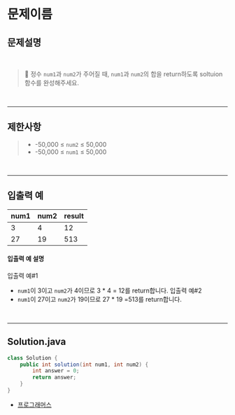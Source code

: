 # 문제이름

## 문제설명

<br>

> 📌 정수 `num1`과 `num2`가 주어질 때, `num1`과 `num2`의 합을 return하도록 soltuion 함수를 완성해주세요.

<br>

---

## 제한사항
> * -50,000 ≤ `num2` ≤ 50,000
> * -50,000 ≤ `num1` ≤ 50,000

<br>

---

## 입출력 예
| num1 | num2 | result |
|------|------|--------|
| 3    | 4    | 12     |
| 27   | 19   | 513    |

#### 입출력 예 설명
입출력 예#1
* `num1`이 3이고 `num2`가 4이므로 3 * 4 = 12를 return합니다.
입출력 예#2
* `num1`이 27이고 `num2`가 19이므로 27 * 19 =513를 return합니다.

<br>

---

## Solution.java
```java
class Solution {
    public int solution(int num1, int num2) {
        int answer = 0;
        return answer;
    }
}
```
* [프로그래머스](https://school.programmers.co.kr/learn/courses/30/lessons/120804)
